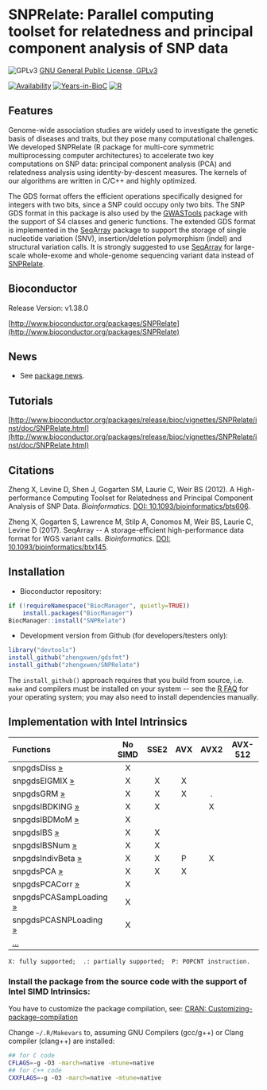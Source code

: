 SNPRelate: Parallel computing toolset for relatedness and principal component analysis of SNP data
====

![GPLv3](http://www.gnu.org/graphics/gplv3-88x31.png)
[GNU General Public License, GPLv3](http://www.gnu.org/copyleft/gpl.html)

[![Availability](http://www.bioconductor.org/shields/availability/release/SNPRelate.svg)](http://www.bioconductor.org/packages/release/bioc/html/SNPRelate.html)
[![Years-in-BioC](http://www.bioconductor.org/shields/years-in-bioc/SNPRelate.svg)](http://www.bioconductor.org/packages/release/bioc/html/SNPRelate.html)
[![R](https://github.com/zhengxwen/SNPRelate/actions/workflows/r.yml/badge.svg)](https://github.com/zhengxwen/SNPRelate/actions/workflows/r.yml)


## Features

Genome-wide association studies are widely used to investigate the genetic basis of diseases and traits, but they pose many computational challenges. We developed SNPRelate (R package for multi-core symmetric multiprocessing computer architectures) to accelerate two key computations on SNP data: principal component analysis (PCA) and relatedness analysis using identity-by-descent measures. The kernels of our algorithms are written in C/C++ and highly optimized.

The GDS format offers the efficient operations specifically designed for integers with two bits, since a SNP could occupy only two bits. The SNP GDS format in this package is also used by the [GWASTools](http://bioconductor.org/packages/GWASTools) package with the support of S4 classes and generic functions. The extended GDS format is implemented in the [SeqArray](https://github.com/zhengxwen/SeqArray) package to support the storage of single nucleotide variation (SNV), insertion/deletion polymorphism (indel) and structural variation calls. It is strongly suggested to use [SeqArray](https://github.com/zhengxwen/SeqArray) for large-scale whole-exome and whole-genome sequencing variant data instead of [SNPRelate](https://github.com/zhengxwen/SNPRelate).


## Bioconductor

Release Version: v1.38.0

[http://www.bioconductor.org/packages/SNPRelate](http://www.bioconductor.org/packages/SNPRelate)


## News

* See [package news](NEWS).


## Tutorials

[http://www.bioconductor.org/packages/release/bioc/vignettes/SNPRelate/inst/doc/SNPRelate.html](http://www.bioconductor.org/packages/release/bioc/vignettes/SNPRelate/inst/doc/SNPRelate.html)


## Citations

Zheng X, Levine D, Shen J, Gogarten SM, Laurie C, Weir BS (2012). A High-performance Computing Toolset for Relatedness and Principal Component Analysis of SNP Data. *Bioinformatics*. [DOI: 10.1093/bioinformatics/bts606](http://dx.doi.org/10.1093/bioinformatics/bts606).

Zheng X, Gogarten S, Lawrence M, Stilp A, Conomos M, Weir BS, Laurie C, Levine D (2017). SeqArray -- A storage-efficient high-performance data format for WGS variant calls. *Bioinformatics*. [DOI: 10.1093/bioinformatics/btx145](http://dx.doi.org/10.1093/bioinformatics/btx145).


## Installation

* Bioconductor repository:
```R
if (!requireNamespace("BiocManager", quietly=TRUE))
    install.packages("BiocManager")
BiocManager::install("SNPRelate")
```

* Development version from Github (for developers/testers only):
```R
library("devtools")
install_github("zhengxwen/gdsfmt")
install_github("zhengxwen/SNPRelate")
```
The `install_github()` approach requires that you build from source, i.e. `make` and compilers must be installed on your system -- see the [R FAQ](https://cran.r-project.org/faqs.html) for your operating system; you may also need to install dependencies manually.



## Implementation with Intel Intrinsics

| Functions             | No SIMD | SSE2 | AVX | AVX2 | AVX-512 |
|:----------------------|:-------:|:----:|:---:|:----:|:-------:|
| snpgdsDiss [»](https://rdrr.io/bioc/SNPRelate/man/snpgdsDiss.html)                    | X |
| snpgdsEIGMIX [»](https://rdrr.io/bioc/SNPRelate/man/snpgdsEIGMIX.html)                 | X | X | X |
| snpgdsGRM [»](https://rdrr.io/bioc/SNPRelate/man/snpgdsGRM.html)                       | X | X | X | . |
| snpgdsIBDKING [»](https://rdrr.io/bioc/SNPRelate/man/snpgdsIBDKING.html)               | X | X |   | X |
| snpgdsIBDMoM [»](https://rdrr.io/bioc/SNPRelate/man/snpgdsIBDMoM.html)                 | X |
| snpgdsIBS [»](https://rdrr.io/bioc/SNPRelate/man/snpgdsIBS.html)                       | X | X |
| snpgdsIBSNum [»](https://rdrr.io/bioc/SNPRelate/man/snpgdsIBSNum.html)                 | X | X |
| snpgdsIndivBeta [»](https://rdrr.io/bioc/SNPRelate/man/snpgdsIndivBeta.html)           | X | X | P | X |
| snpgdsPCA [»](https://rdrr.io/bioc/SNPRelate/man/snpgdsPCA.html)                       | X | X | X |
| snpgdsPCACorr [»](https://rdrr.io/bioc/SNPRelate/man/snpgdsPCACorr.html)               | X |
| snpgdsPCASampLoading [»](https://rdrr.io/bioc/SNPRelate/man/snpgdsPCASampLoading.html) | X |
| snpgdsPCASNPLoading [»](https://rdrr.io/bioc/SNPRelate/man/snpgdsPCASNPLoading.html)   | X |
| [...](http://rdrr.io/bioc/SNPRelate/man) |

`X: fully supported;  .: partially supported;  P: POPCNT instruction.`


### Install the package from the source code with the support of Intel SIMD Intrinsics:

You have to customize the package compilation, see: [CRAN: Customizing-package-compilation](https://cran.r-project.org/doc/manuals/r-release/R-admin.html#Customizing-package-compilation)

Change `~/.R/Makevars` to, assuming GNU Compilers (gcc/g++) or Clang compiler (clang++) are installed:
```sh
## for C code
CFLAGS=-g -O3 -march=native -mtune=native
## for C++ code
CXXFLAGS=-g -O3 -march=native -mtune=native
```
